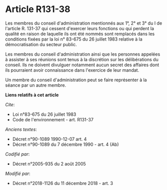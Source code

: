 # Article R131-38

Les membres du conseil d'administration mentionnés aux 1°, 2° et 3° du I de l'article R. 131-37 qui cessent d'exercer leurs
fonctions ou qui perdent la qualité en raison de laquelle ils ont été nommés sont remplacés dans les conditions fixées par la
loi n° 83-675 du 26 juillet 1983 relative à la démocratisation du secteur public.

Les membres du conseil d'administration ainsi que les personnes appelées à assister à ses réunions sont tenus à la discrétion
sur les délibérations du conseil. Ils ne doivent divulguer notamment aucun secret des affaires dont ils pourraient avoir
connaissance dans l'exercice de leur mandat.

Un membre du conseil d'administration peut se faire représenter à la séance par un autre membre.

**Liens relatifs à cet article**

_Cite_:

  - Loi n°83-675 du 26 juillet 1983
  - Code de l'environnement - art. R131-37

_Anciens textes_:

  - Décret n°90-1089 1990-12-07 art. 4
  - Décret n°90-1089 du 7 décembre 1990 - art. 4 (Ab)

_Codifié par_:

  - Décret n°2005-935 du 2 août 2005

_Modifié par_:

  - Décret n°2018-1126 du 11 décembre 2018 - art. 3
